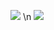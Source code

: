  ![](https://gamzatech-bucket.s3.ap-northeast-2.amazonaws.com/b8ae50f2-cc61-42a7-8f3a-6e62e97df091_4fc83f24-8370-41ce-a511-ed0a9a356a01_image.png)
\n
![](https://gamzatech-bucket.s3.ap-northeast-2.amazonaws.com/db294ed9-ae06-4c46-98db-0add502bded0_87a93ca5-5ed9-4388-979e-34879ff76cf0_image.png)